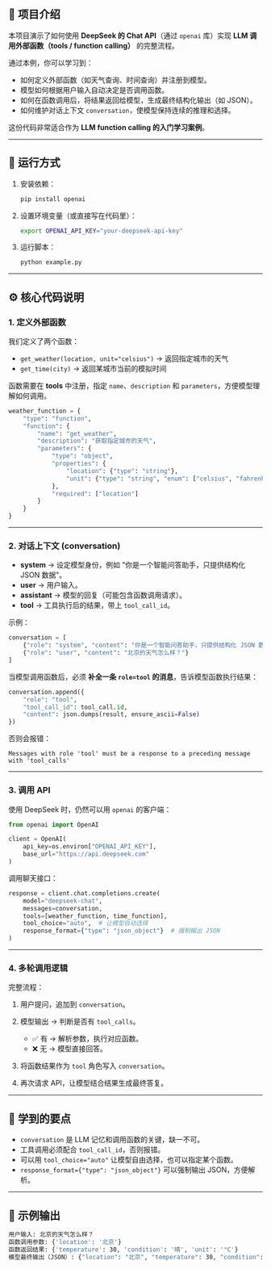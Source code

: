 ## 📌 项目介绍

本项目演示了如何使用 **DeepSeek 的 Chat API**（通过 `openai` 库）实现 **LLM 调用外部函数（tools / function calling）** 的完整流程。

通过本例，你可以学习到：

* 如何定义外部函数（如天气查询、时间查询）并注册到模型。
* 模型如何根据用户输入自动决定是否调用函数。
* 如何在函数调用后，将结果返回给模型，生成最终结构化输出（如 JSON）。
* 如何维护对话上下文 `conversation`，使模型保持连续的推理和选择。

这份代码非常适合作为 **LLM function calling 的入门学习案例**。

---

## 🚀 运行方式

1. 安装依赖：

   ```bash
   pip install openai
   ```

2. 设置环境变量（或直接写在代码里）：

   ```bash
   export OPENAI_API_KEY="your-deepseek-api-key"
   ```

3. 运行脚本：

   ```bash
   python example.py
   ```

---

## ⚙️ 核心代码说明

### 1. **定义外部函数**

我们定义了两个函数：

* `get_weather(location, unit="celsius")` → 返回指定城市的天气
* `get_time(city)` → 返回某城市当前的模拟时间

函数需要在 **tools** 中注册，指定 `name`、`description` 和 `parameters`，方便模型理解如何调用。

```python
weather_function = {
    "type": "function",
    "function": {
        "name": "get_weather",
        "description": "获取指定城市的天气",
        "parameters": {
            "type": "object",
            "properties": {
                "location": {"type": "string"},
                "unit": {"type": "string", "enum": ["celsius", "fahrenheit"]}
            },
            "required": ["location"]
        }
    }
}
```

---

### 2. **对话上下文 (conversation)**

* **system** → 设定模型身份，例如 "你是一个智能问答助手，只提供结构化 JSON 数据"。
* **user** → 用户输入。
* **assistant** → 模型的回复（可能包含函数调用请求）。
* **tool** → 工具执行后的结果，带上 `tool_call_id`。

示例：

```python
conversation = [
    {"role": "system", "content": "你是一个智能问答助手，只提供结构化 JSON 数据"},
    {"role": "user", "content": "北京的天气怎么样？"}
]
```

当模型调用函数后，必须 **补全一条 `role=tool` 的消息**，告诉模型函数执行结果：

```python
conversation.append({
    "role": "tool",
    "tool_call_id": tool_call.id,
    "content": json.dumps(result, ensure_ascii=False)
})
```

否则会报错：

```
Messages with role 'tool' must be a response to a preceding message with 'tool_calls'
```

---

### 3. **调用 API**

使用 DeepSeek 时，仍然可以用 `openai` 的客户端：

```python
from openai import OpenAI

client = OpenAI(
    api_key=os.environ["OPENAI_API_KEY"],
    base_url="https://api.deepseek.com"
)
```

调用聊天接口：

```python
response = client.chat.completions.create(
    model="deepseek-chat",
    messages=conversation,
    tools=[weather_function, time_function],
    tool_choice="auto",  # 让模型自动选择
    response_format={"type": "json_object"}  # 强制输出 JSON
)
```

---

### 4. **多轮调用逻辑**

完整流程：

1. 用户提问，追加到 `conversation`。
2. 模型输出 → 判断是否有 `tool_calls`。

   * ✅ 有 → 解析参数，执行对应函数。
   * ❌ 无 → 模型直接回答。
3. 将函数结果作为 `tool` 角色写入 `conversation`。
4. 再次请求 API，让模型结合结果生成最终答复。

---

## 📖 学到的要点

* `conversation` 是 LLM 记忆和调用函数的关键，缺一不可。
* 工具调用必须配合 `tool_call_id`，否则报错。
* 可以用 `tool_choice="auto"` 让模型自由选择，也可以指定某个函数。
* `response_format={"type": "json_object"}` 可以强制输出 JSON，方便解析。

---

## 🎯 示例输出

```bash
用户输入: 北京的天气怎么样？
函数调用参数: {'location': '北京'}
函数返回结果: {'temperature': 30, 'condition': '晴', 'unit': '°C'}
模型最终输出（JSON）: {"location": "北京", "temperature": 30, "condition": "晴", "unit": "°C"}
```

